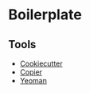# Boilerplate

## Tools

- [Cookiecutter](/cookiecutter.md)
- [Copier](https://github.com/copier-org/copier/)
- [Yeoman](/yeoman.md)
